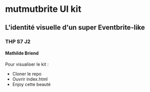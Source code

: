 # mutmutbrite UI kit
## L'identité visuelle d'un super Eventbrite-like

### THP S7 J2
#### Mathilde Briend

Pour visualiser le kit :
* Cloner le repo
* Ouvrir index.html
* Enjoy cette beauté
